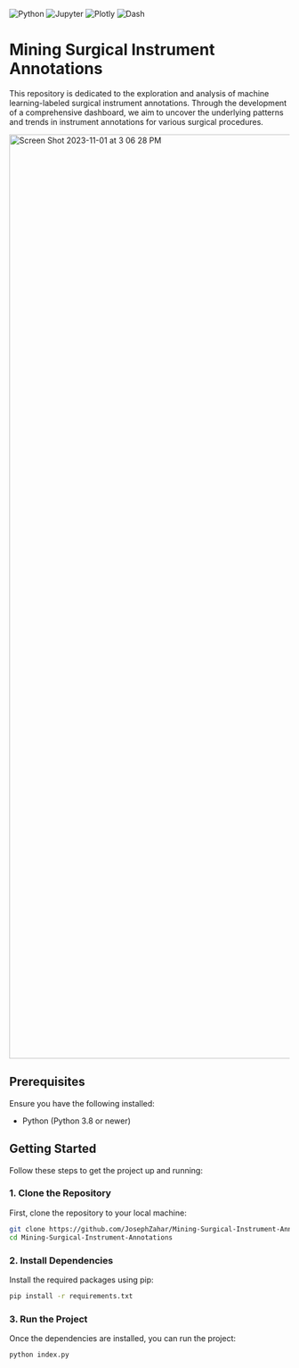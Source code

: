 
<img alt="Python" src="https://img.shields.io/badge/Python%20-%2314354C.svg?style=flat-square&logo=python&logoColor=white" /> <img alt="Jupyter" src="https://img.shields.io/badge/Jupyter-F37626?style=for-the-badge&logo=jupyter&logoColor=white&style=flat" /> <img alt="Plotly" src="https://img.shields.io/badge/Plotly-3F4F75?logo=Plotly&logoColor=white&style=flat" /> <img alt="Dash" src="https://img.shields.io/badge/Dash-008DE4?logo=Dash&logoColor=white&style=flat" />

# Mining Surgical Instrument Annotations
This repository is dedicated to the exploration and analysis of machine learning-labeled surgical instrument annotations. Through the development of a comprehensive dashboard, we aim to uncover the underlying patterns and trends in instrument annotations for various surgical procedures. 

<img width="1657" alt="Screen Shot 2023-11-01 at 3 06 28 PM" src="https://github.com/JosephZahar/Mining-Surgical-Instrument-Annotations/assets/70657426/4b7556ca-d471-404b-ac7d-bb4004072454">

## Prerequisites
Ensure you have the following installed:
- Python (Python 3.8 or newer)

## Getting Started
Follow these steps to get the project up and running:

### 1. Clone the Repository
First, clone the repository to your local machine:

```bash
git clone https://github.com/JosephZahar/Mining-Surgical-Instrument-Annotations.git
cd Mining-Surgical-Instrument-Annotations
```

### 2. Install Dependencies
Install the required packages using pip:

```bash
pip install -r requirements.txt
```

### 3. Run the Project
Once the dependencies are installed, you can run the project:

```bash
python index.py
```
